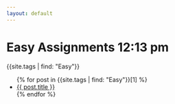 ```yaml
---
layout: default
---
```


# Easy Assignments 12:13 pm

{{site.tags | find: "Easy"}}

<ul>
{% for post in {{site.tags | find: "Easy"}}[1] %}
<li><a href="{{ post.url }}">{{ post.title }}</a></li>
{% endfor %}
</ul>